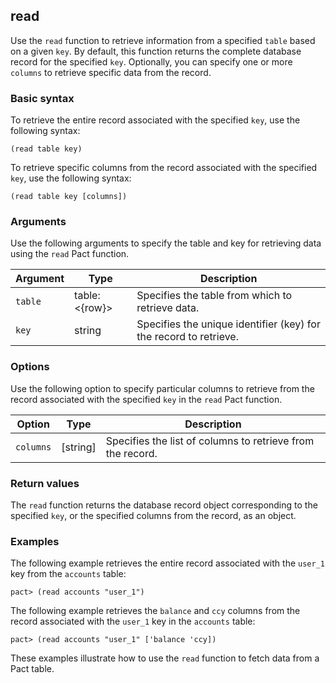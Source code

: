 ## read

Use the `read` function to retrieve information from a specified `table` based on a given `key`. 
By default, this function returns the complete database record for the specified `key`. 
Optionally, you can specify one or more `columns` to retrieve specific data from the record.

### Basic syntax

To retrieve the entire record associated with the specified `key`, use the following syntax:

```pact
(read table key)
```

To retrieve specific columns from the record associated with the specified `key`, use the following syntax:

```pact
(read table key [columns])
```

### Arguments

Use the following arguments to specify the table and key for retrieving data using the `read` Pact function.

| Argument | Type | Description |
| --- | --- | --- |
| `table` | table:<{row}> | Specifies the table from which to retrieve data. |
| `key` | string | Specifies the unique identifier (key) for the record to retrieve. |

### Options

Use the following option to specify particular columns to retrieve from the record associated with the specified `key` in the `read` Pact function.

| Option | Type | Description |
| --- | --- | --- |
| `columns` | [string] | Specifies the list of columns to retrieve from the record. |

### Return values

The `read` function returns the database record object corresponding to the specified `key`, or the specified columns from the record, as an object.

### Examples

The following example retrieves the entire record associated with the `user_1` key from the `accounts` table:

```pact
pact> (read accounts "user_1")
```

The following example retrieves the `balance` and `ccy` columns from the record associated with the `user_1` key in the `accounts` table:

```pact
pact> (read accounts "user_1" ['balance 'ccy])
```

These examples illustrate how to use the `read` function to fetch data from a Pact table.
